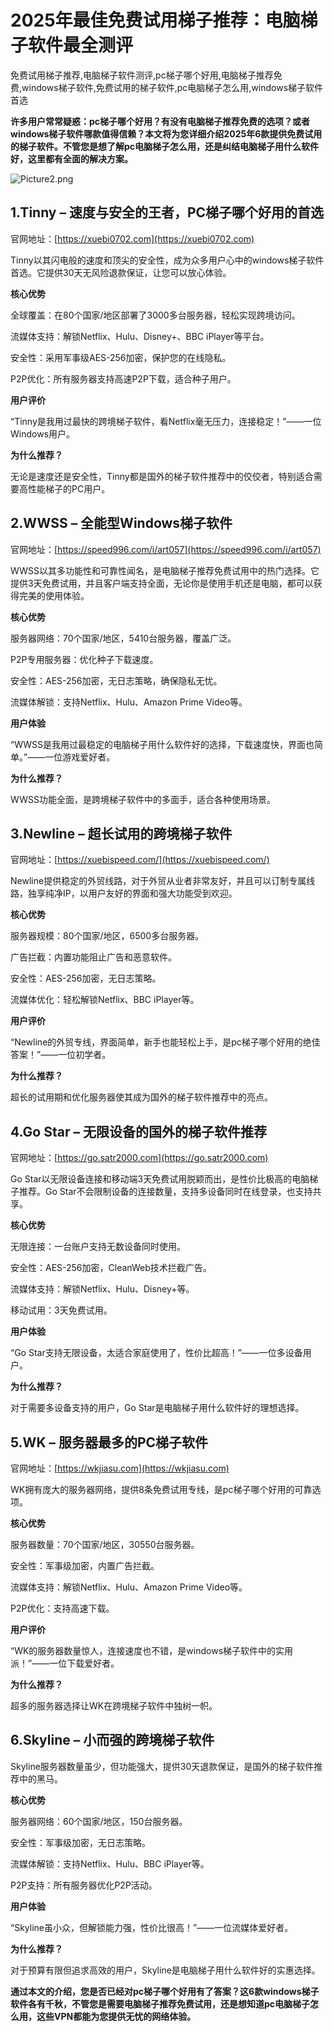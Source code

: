 # 2025年最佳免费试用梯子推荐：电脑梯子软件最全测评
免费试用梯子推荐,电脑梯子软件测评,pc梯子哪个好用,电脑梯子推荐免费,windows梯子软件,免费试用的梯子软件,pc电脑梯子怎么用,windows梯子软件首选

**许多用户常常疑惑：pc梯子哪个好用？有没有电脑梯子推荐免费的选项？或者windows梯子软件哪款值得信赖？本文将为您详细介绍2025年6款提供免费试用的梯子软件。不管您是想了解pc电脑梯子怎么用，还是纠结电脑梯子用什么软件好，这里都有全面的解决方案。**

![Picture2.png](https://p.inari.site/usr/795/6817ec84177c2.png)

## 1.Tinny – 速度与安全的王者，PC梯子哪个好用的首选
官网地址：[https://xuebi0702.com](https://xuebi0702.com)

Tinny以其闪电般的速度和顶尖的安全性，成为众多用户心中的windows梯子软件首选。它提供30天无风险退款保证，让您可以放心体验。

**核心优势**

全球覆盖：在80个国家/地区部署了3000多台服务器，轻松实现跨境访问。

流媒体支持：解锁Netflix、Hulu、Disney+、BBC iPlayer等平台。

安全性：采用军事级AES-256加密，保护您的在线隐私。

P2P优化：所有服务器支持高速P2P下载，适合种子用户。

**用户评价**

“Tinny是我用过最快的跨境梯子软件，看Netflix毫无压力，连接稳定！”——一位Windows用户。

**为什么推荐？**

无论是速度还是安全性，Tinny都是国外的梯子软件推荐中的佼佼者，特别适合需要高性能梯子的PC用户。

## 2.WWSS – 全能型Windows梯子软件
官网地址：[https://speed996.com/i/art057](https://speed996.com/i/art057)

WWSS以其多功能性和可靠性闻名，是电脑梯子推荐免费试用中的热门选择。它提供3天免费试用，并且客户端支持全面，无论你是使用手机还是电脑，都可以获得完美的使用体验。

**核心优势**

服务器网络：70个国家/地区，5410台服务器，覆盖广泛。

P2P专用服务器：优化种子下载速度。

安全性：AES-256加密，无日志策略，确保隐私无忧。

流媒体解锁：支持Netflix、Hulu、Amazon Prime Video等。

**用户体验**

“WWSS是我用过最稳定的电脑梯子用什么软件好的选择，下载速度快，界面也简单。”——一位游戏爱好者。

**为什么推荐？**

WWSS功能全面，是跨境梯子软件中的多面手，适合各种使用场景。

## 3.Newline – 超长试用的跨境梯子软件
官网地址：[https://xuebispeed.com/](https://xuebispeed.com/)

Newline提供稳定的外贸线路，对于外贸从业者非常友好，并且可以订制专属线路，独享纯净IP，以用户友好的界面和强大功能受到欢迎。

**核心优势**

服务器规模：80个国家/地区，6500多台服务器。

广告拦截：内置功能阻止广告和恶意软件。

安全性：AES-256加密，无日志策略。

流媒体优化：轻松解锁Netflix、BBC iPlayer等。

**用户评价**

“Newline的外贸专线，界面简单，新手也能轻松上手，是pc梯子哪个好用的绝佳答案！”——一位初学者。

**为什么推荐？**

超长的试用期和优化服务器使其成为国外的梯子软件推荐中的亮点。

## 4.Go Star – 无限设备的国外的梯子软件推荐
官网地址：[https://go.satr2000.com](https://go.satr2000.com)

Go Star以无限设备连接和移动端3天免费试用脱颖而出，是性价比极高的电脑梯子推荐。Go Star不会限制设备的连接数量，支持多设备同时在线登录，也支持共享。

**核心优势**

无限连接：一台账户支持无数设备同时使用。

安全性：AES-256加密，CleanWeb技术拦截广告。

流媒体支持：解锁Netflix、Hulu、Disney+等。

移动试用：3天免费试用。

**用户体验**

“Go Star支持无限设备，太适合家庭使用了，性价比超高！”——一位多设备用户。

**为什么推荐？**

对于需要多设备支持的用户，Go Star是电脑梯子用什么软件好的理想选择。

## 5.WK – 服务器最多的PC梯子软件
官网地址：[https://wkjiasu.com](https://wkjiasu.com)

WK拥有庞大的服务器网络，提供8条免费试用专线，是pc梯子哪个好用的可靠选项。

**核心优势**

服务器数量：70个国家/地区，30550台服务器。

安全性：军事级加密，内置广告拦截。

流媒体支持：解锁Netflix、Hulu、Amazon Prime Video等。

P2P优化：支持高速下载。

**用户评价**

“WK的服务器数量惊人，连接速度也不错，是windows梯子软件中的实用派！”——一位下载爱好者。

**为什么推荐？**

超多的服务器选择让WK在跨境梯子软件中独树一帜。

## 6.Skyline – 小而强的跨境梯子软件
Skyline服务器数量虽少，但功能强大，提供30天退款保证，是国外的梯子软件推荐中的黑马。

**核心优势**

服务器网络：60个国家/地区，150台服务器。

安全性：军事级加密，无日志策略。

流媒体解锁：支持Netflix、Hulu、BBC iPlayer等。

P2P支持：所有服务器优化P2P活动。

**用户体验**

“Skyline虽小众，但解锁能力强，性价比很高！”——一位流媒体爱好者。

**为什么推荐？**

对于预算有限但追求高效的用户，Skyline是电脑梯子用什么软件好的实惠选择。

**通过本文的介绍，您是否已经对pc梯子哪个好用有了答案？这6款windows梯子软件各有千秋，不管您是需要电脑梯子推荐免费试用，还是想知道pc电脑梯子怎么用，这些VPN都能为您提供无忧的网络体验。**

